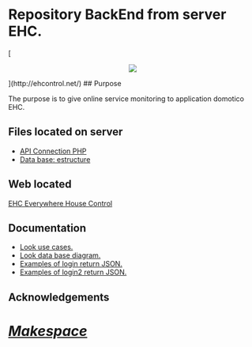 Repository BackEnd from server EHC.
===================================
[<div align="center">
<img src="http://ehcontrol.net/images/logo.png">
</div>](http://ehcontrol.net/)
## Purpose

The purpose is to give online  service monitoring to application domotico EHC.

## Files located on server

- [API Connection PHP](Actual/EHControlConnect/index.php)
- [Data base: estructure](Actual/ehcontrol_estructure.sql)

## Web located

[EHC Everywhere House Control](http://ehcontrol.net/)

## Documentation

- [Look use cases.](Use_Cases)
- [Look data base diagram.](design_DB.png)
- [Examples of login return JSON.](loginBertoldo.json)
- [Examples of login2 return JSON.](login_bertoldo_task_command_single.json)

## Acknowledgements
# *[Makespace](http://makespacemadrid.org/)*